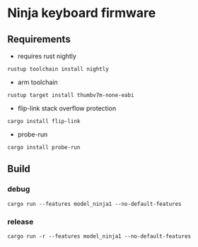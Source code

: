 # Ninja keyboard firmware

## Requirements

- requires rust nightly
``` console
rustup toolchain install nightly
```
- arm toolchain
``` console
rustup target install thumbv7m-none-eabi
```

- flip-link stack overflow protection
``` console
cargo install flip-link
```

- probe-run
``` console
cargo install probe-run
```
## Build

### debug
``` console
cargo run --features model_ninja1 --no-default-features
```

### release
``` console
cargo run -r --features model_ninja1 --no-default-features
```
